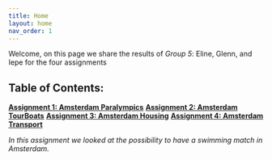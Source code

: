 ```yaml
---
title: Home
layout: home
nav_order: 1
---
```


Welcome, on this page we share the results of *Group 5*: Eline, Glenn, and Iepe for the four assignments

## Table of Contents:

[**Assignment 1: Amsterdam Paralympics**]({{site.baseurl}}/assignment-1)
[**Assignment 2: Amsterdam TourBoats**]({{site.baseurl}}/assignment-2)
[**Assignment 3: Amsterdam Housing**]({{site.baseurl}}/assignment-3)
[**Assignment 4: Amsterdam Transport**]({{site.baseurl}}/assignment-4)

_In this assignment we looked at the possibility to have a swimming match in Amsterdam._
